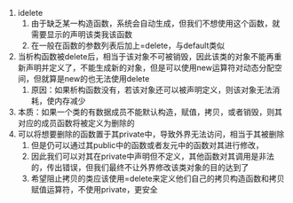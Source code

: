 1. idelete
    1. 由于缺乏某一构造函数，系统会自动生成，但我们不想使用这个函数，就需要显示的声明该类我该函数
    2. 在一般在函数的参数列表后加上=delete，与default类似
2. 当析构函数被delete后，相当于该对象不可被销毁，因此该类的对象不能再重新声明并定义了，不能生成新的对象，但是可以使用new运算符对动态分配空间，但就算是new的也无法使用delete
    1. 原因：如果析构函数没有，若该对象还可以被声明定义，则该对象无法消耗，使内存减少
3. 本质：如果一个类的有数据成员不能默认构造，赋值，拷贝，或者销毁，则其对应的成员函数将被定义为删除的
4. 可以将想要删除的函数置于其private中，导致外界无法访问，相当于其被删除
    1. 但是仍可以通过其public中的函数或者友元中的函数对其进行修改，
    2. 因此我们可以对其在private中声明但不定义，其他函数对其调用是非法的，传出错误，但我们最终不让外界修改该类对象的目的达到了
    3. 希望阻止拷贝的类应该使用=delete来定义他们自己的拷贝构造函数和拷贝赋值运算符，不使用private，更安全